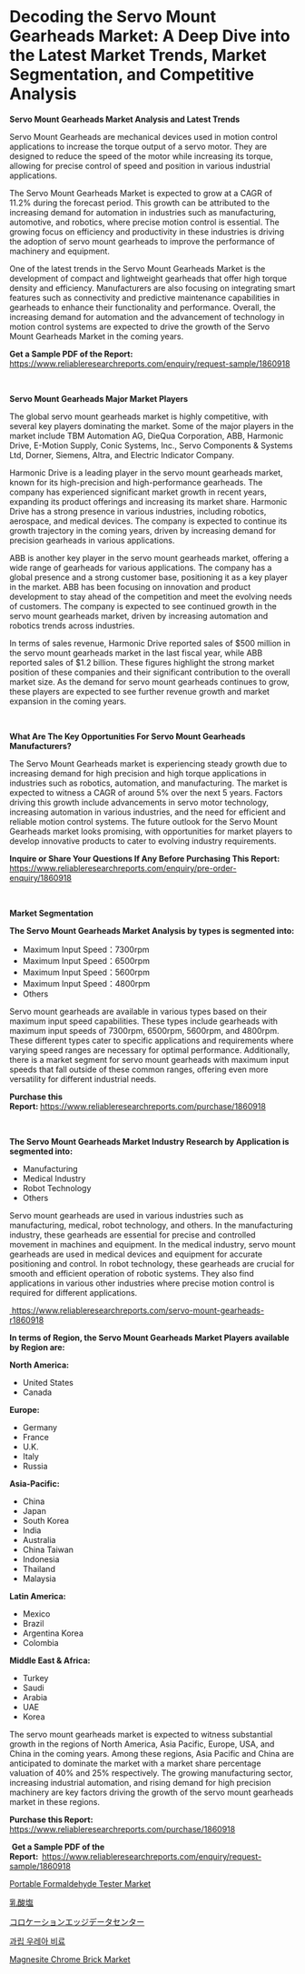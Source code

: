 <p><h1>Decoding the Servo Mount Gearheads Market: A Deep Dive into the Latest Market Trends, Market Segmentation, and Competitive Analysis</h1></p><p><strong>Servo Mount Gearheads Market Analysis and Latest Trends</strong></p>
<p><p>Servo Mount Gearheads are mechanical devices used in motion control applications to increase the torque output of a servo motor. They are designed to reduce the speed of the motor while increasing its torque, allowing for precise control of speed and position in various industrial applications.</p><p>The Servo Mount Gearheads Market is expected to grow at a CAGR of 11.2% during the forecast period. This growth can be attributed to the increasing demand for automation in industries such as manufacturing, automotive, and robotics, where precise motion control is essential. The growing focus on efficiency and productivity in these industries is driving the adoption of servo mount gearheads to improve the performance of machinery and equipment.</p><p>One of the latest trends in the Servo Mount Gearheads Market is the development of compact and lightweight gearheads that offer high torque density and efficiency. Manufacturers are also focusing on integrating smart features such as connectivity and predictive maintenance capabilities in gearheads to enhance their functionality and performance. Overall, the increasing demand for automation and the advancement of technology in motion control systems are expected to drive the growth of the Servo Mount Gearheads Market in the coming years.</p></p>
<p><strong>Get a Sample PDF of the Report:&nbsp;</strong> <a href="https://www.reliableresearchreports.com/enquiry/request-sample/1860918">https://www.reliableresearchreports.com/enquiry/request-sample/1860918</a></p>
<p>&nbsp;</p>
<p><strong>Servo Mount Gearheads Major Market Players</strong></p>
<p><p>The global servo mount gearheads market is highly competitive, with several key players dominating the market. Some of the major players in the market include TBM Automation AG, DieQua Corporation, ABB, Harmonic Drive, E-Motion Supply, Conic Systems, Inc., Servo Components & Systems Ltd, Dorner, Siemens, Altra, and Electric Indicator Company.</p><p>Harmonic Drive is a leading player in the servo mount gearheads market, known for its high-precision and high-performance gearheads. The company has experienced significant market growth in recent years, expanding its product offerings and increasing its market share. Harmonic Drive has a strong presence in various industries, including robotics, aerospace, and medical devices. The company is expected to continue its growth trajectory in the coming years, driven by increasing demand for precision gearheads in various applications.</p><p>ABB is another key player in the servo mount gearheads market, offering a wide range of gearheads for various applications. The company has a global presence and a strong customer base, positioning it as a key player in the market. ABB has been focusing on innovation and product development to stay ahead of the competition and meet the evolving needs of customers. The company is expected to see continued growth in the servo mount gearheads market, driven by increasing automation and robotics trends across industries.</p><p>In terms of sales revenue, Harmonic Drive reported sales of $500 million in the servo mount gearheads market in the last fiscal year, while ABB reported sales of $1.2 billion. These figures highlight the strong market position of these companies and their significant contribution to the overall market size. As the demand for servo mount gearheads continues to grow, these players are expected to see further revenue growth and market expansion in the coming years.</p></p>
<p>&nbsp;</p>
<p><strong>What Are The Key Opportunities For Servo Mount Gearheads Manufacturers?</strong></p>
<p><p>The Servo Mount Gearheads market is experiencing steady growth due to increasing demand for high precision and high torque applications in industries such as robotics, automation, and manufacturing. The market is expected to witness a CAGR of around 5% over the next 5 years. Factors driving this growth include advancements in servo motor technology, increasing automation in various industries, and the need for efficient and reliable motion control systems. The future outlook for the Servo Mount Gearheads market looks promising, with opportunities for market players to develop innovative products to cater to evolving industry requirements.</p></p>
<p><strong>Inquire or Share Your Questions If Any Before Purchasing This Report:</strong> <a href="https://www.reliableresearchreports.com/enquiry/pre-order-enquiry/1860918">https://www.reliableresearchreports.com/enquiry/pre-order-enquiry/1860918</a></p>
<p>&nbsp;</p>
<p><strong>Market Segmentation</strong></p>
<p><strong>The Servo Mount Gearheads Market Analysis by types is segmented into:</strong></p>
<p><ul><li>Maximum Input Speed：7300rpm</li><li>Maximum Input Speed：6500rpm</li><li>Maximum Input Speed：5600rpm</li><li>Maximum Input Speed：4800rpm</li><li>Others</li></ul></p>
<p><p>Servo mount gearheads are available in various types based on their maximum input speed capabilities. These types include gearheads with maximum input speeds of 7300rpm, 6500rpm, 5600rpm, and 4800rpm. These different types cater to specific applications and requirements where varying speed ranges are necessary for optimal performance. Additionally, there is a market segment for servo mount gearheads with maximum input speeds that fall outside of these common ranges, offering even more versatility for different industrial needs.</p></p>
<p><strong>Purchase this Report:&nbsp;</strong><a href="https://www.reliableresearchreports.com/purchase/1860918">https://www.reliableresearchreports.com/purchase/1860918</a></p>
<p>&nbsp;</p>
<p><strong>The Servo Mount Gearheads Market Industry Research by Application is segmented into:</strong></p>
<p><ul><li>Manufacturing</li><li>Medical Industry</li><li>Robot Technology</li><li>Others</li></ul></p>
<p><p>Servo mount gearheads are used in various industries such as manufacturing, medical, robot technology, and others. In the manufacturing industry, these gearheads are essential for precise and controlled movement in machines and equipment. In the medical industry, servo mount gearheads are used in medical devices and equipment for accurate positioning and control. In robot technology, these gearheads are crucial for smooth and efficient operation of robotic systems. They also find applications in various other industries where precise motion control is required for different applications.</p></p>
<p><a href="https://www.reliableresearchreports.com/servo-mount-gearheads-r1860918">&nbsp;https://www.reliableresearchreports.com/servo-mount-gearheads-r1860918</a></p>
<p><strong>In terms of Region, the Servo Mount Gearheads Market Players available by Region are:</strong></p>
<p>
    <p> <strong> North America: </strong>
        <ul>
            <li>United States</li>
            <li>Canada</li>
        </ul>
        </p> 
    <p> <strong> Europe: </strong>
        <ul>
            <li>Germany</li>
            <li>France</li>
            <li>U.K.</li>
            <li>Italy</li>
            <li>Russia</li>
        </ul>
        </p> 
    <p> <strong> Asia-Pacific: </strong>
        <ul>
            <li>China</li>
            <li>Japan</li>
            <li>South Korea</li>
            <li>India</li>
            <li>Australia</li>
            <li>China Taiwan</li>
            <li>Indonesia</li>
            <li>Thailand</li>
            <li>Malaysia</li>
        </ul>
        </p> 
    <p> <strong> Latin America: </strong>
        <ul>
            <li>Mexico</li>
            <li>Brazil</li>
            <li>Argentina Korea</li>
            <li>Colombia</li>
        </ul>
        </p> 
    <p> <strong> Middle East & Africa: </strong>
        <ul>
            <li>Turkey</li>
            <li>Saudi</li>
            <li>Arabia</li>
            <li>UAE</li>
            <li>Korea</li>
        </ul>
    </p>
    </p>
<p><p>The servo mount gearheads market is expected to witness substantial growth in the regions of North America, Asia Pacific, Europe, USA, and China in the coming years. Among these regions, Asia Pacific and China are anticipated to dominate the market with a market share percentage valuation of 40% and 25% respectively. The growing manufacturing sector, increasing industrial automation, and rising demand for high precision machinery are key factors driving the growth of the servo mount gearheads market in these regions.</p></p>
<p><strong>Purchase this Report: </strong><a href="https://www.reliableresearchreports.com/purchase/1860918">https://www.reliableresearchreports.com/purchase/1860918</a></p>
<p>&nbsp;<strong>Get a Sample PDF of the Report:&nbsp;&nbsp;</strong><a href="https://www.reliableresearchreports.com/enquiry/request-sample/1860918">https://www.reliableresearchreports.com/enquiry/request-sample/1860918</a></p>
<p><strong></strong></p>
<p><p><a href="https://github.com/shotows/Market-Research-Report-List-2/blob/main/portable-formaldehyde-tester-market.md">Portable Formaldehyde Tester Market</a></p><p><a href="https://github.com/cbigkbh02719/Market-Research-Report-List-1/blob/main/415743543079.md">乳酸塩</a></p><p><a href="https://github.com/ReganWisoky2023/Market-Research-Report-List-1/blob/main/869122243080.md">コロケーションエッジデータセンター</a></p><p><a href="https://github.com/darrellockm3ytan895656/Market-Research-Report-List-1/blob/main/116991639691.md">과립 우레아 비료</a></p><p><a href="https://issuu.com/reportprime-2/docs/magnesite-chrome-brick-market-size-2030.pptx">Magnesite Chrome Brick Market</a></p></p>